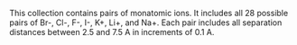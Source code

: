 This collection contains pairs of monatomic ions.  It includes all 28 possible pairs of Br-, Cl-, F-, I-, K+, Li+,
and Na+.  Each pair includes all separation distances between 2.5 and 7.5 A in increments of 0.1 A.
